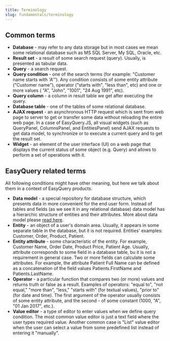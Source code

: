 ```yaml
---
title: Terminology
slug: fundamentals/terminology
---
```



## Common terms

* **Database** - may refer to any data storage but in most cases we mean some relational database such as MS SQL Server, My SQL, Oracle, etc.
* **Result set** - a result of some search request (query). Usually, is presented as tabular data.
* **Query** - a search request.
* **Query condition** - one of the search terms (for example: "Customer name starts with 'A'"). Any condition consists of some entity attribute ("Customer name"), operator ("starts with", "less than", etc) and one or more values ( "A", "John", "1001", "24 Aug 1991", etc).
* **Query column** - a column in result table we get after executing the query.
* **Database table** - one of the tables of some relational database.
* **AJAX request** - an asynchronous HTTP request which is sent from web page to server to get or transfer some data without reloading the entire web page. In a case of EasyQuery.JS, all visual widgets (such as QueryPanel, ColumnsPanel, and EntitiesPanel) send AJAX requests to get data model, to synchronize or to execute a current query and to get the result set.
* **Widget** - an element of the user interface (UI) on a web page that displays the current status of some object (e.g. Query) and allows to perform a set of operations with it.

## EasyQuery related terms

All following conditions might have other meaning, but here we talk about them in a context of EasyQuery products.

* **Data model** - a special repository for database structure, which presents data in more convenient for the end user form. Instead of tables and fields (as we see it in any relational database) data model has a hierarchic structure of entities and their attributes. More about data model please [read here](/fundamentals/data-model).
* **Entity** - an object of a user's domain area. Usually, it appears in some separate table in the database, but it is not required. Entities' examples: Customer, Order, Product, Patient.
* **Entity attribute** - some characteristic of the entity. For example, Customer Name, Order Date, Product Price, Patient Age. Usually, attribute corresponds to some field in a database table, bu it is not a requirement in general case. Two or more fields can calculate some attributes. For example, the attribute Patient Full Name can be defined as a concatenation of the field values Patients.FirstName and Patients.LastName.
* **Operator** - a particular function that compares two (or more) values and returns truth or false as a result. Examples of operators: "equal to", "not equal," "more than", "less," "starts with" (for textual values), "prior to" (for date and time). The first argument of the operator usually consists of some entity attribute, and the second - of some constant (1000, "A", "01 Jan 2017", etc.).
* **Value editor** - a type of editor to enter values when we define query condition. The most common value editor is just a text field where the user types required value. Another common case is "List" value editor when the user can select a value from some predefined list instead of entering it "manually".